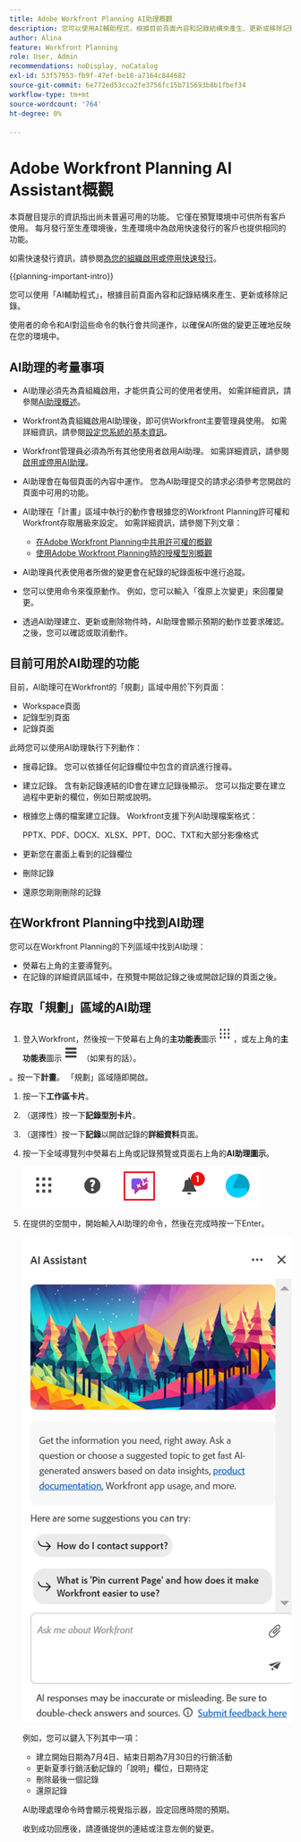 ```yaml
---
title: Adobe Workfront Planning AI助理概觀
description: 您可以使用AI輔助程式，根據目前頁面內容和記錄結構來產生、更新或移除記錄。 使用者的命令和AI對這些命令的執行會共同運作，以確保AI所做的變更正確地反映在您的環境中。
author: Alina
feature: Workfront Planning
role: User, Admin
recommendations: noDisplay, noCatalog
exl-id: 53f57953-fb9f-47ef-be18-a7164c844682
source-git-commit: 6e772ed53cca2fe3756fc15b715693b8b1fbef34
workflow-type: tm+mt
source-wordcount: '764'
ht-degree: 0%

---
```



# Adobe Workfront Planning AI Assistant概觀

<span class="preview">本頁醒目提示的資訊指出尚未普遍可用的功能。 它僅在預覽環境中可供所有客戶使用。 每月發行至生產環境後，生產環境中為啟用快速發行的客戶也提供相同的功能。</span>

<span class="preview">如需快速發行資訊，請參閱[為您的組織啟用或停用快速發行](/help/quicksilver/administration-and-setup/set-up-workfront/configure-system-defaults/enable-fast-release-process.md)。</span>


{{planning-important-intro}}

您可以使用「AI輔助程式」，根據目前頁面內容和記錄結構來產生、更新或移除記錄。

使用者的命令和AI對這些命令的執行會共同運作，以確保AI所做的變更正確地反映在您的環境中。

## AI助理的考量事項

* AI助理必須先為貴組織啟用，才能供貴公司的使用者使用。 如需詳細資訊，請參閱[AI助理概述](/help/quicksilver/workfront-basics/ai-assistant/ai-assistant-overview.md)。
* Workfront為貴組織啟用AI助理後，即可供Workfront主要管理員使用。 如需詳細資訊，請參閱[設定您系統的基本資訊](/help/quicksilver/administration-and-setup/get-started-wf-administration/configure-basic-info.md)。

* Workfront管理員必須為所有其他使用者啟用AI助理。 如需詳細資訊，請參閱[啟用或停用AI助理](/help/quicksilver/workfront-basics/ai-assistant/enable-or-disable-assistant.md)。

* AI助理會在每個頁面的內容中運作。 您為AI助理提交的請求必須參考您開啟的頁面中可用的功能。

* AI助理在「計畫」區域中執行的動作會根據您的Workfront Planning許可權和Workfront存取層級來設定。 如需詳細資訊，請參閱下列文章：

   * [在Adobe Workfront Planning中共用許可權的概觀](/help/quicksilver/planning/access/sharing-permissions-overview.md)
   * [使用Adobe Workfront Planning時的授權型別概觀](/help/quicksilver/planning/access/license-type-overview.md)

* AI助理員代表使用者所做的變更會在紀錄的紀錄面板中進行追蹤。

* 您可以使用命令來復原動作。 例如，您可以輸入「復原上次變更」來回覆變更。

* <span class="preview">透過AI助理建立、更新或刪除物件時，AI助理會顯示預期的動作並要求確認。 之後，您可以確認或取消動作。</span>

## 目前可用於AI助理的功能

目前，AI助理可在Workfront的「規劃」區域中用於下列頁面：

* Workspace頁面
* 記錄型別頁面
* 記錄頁面

此時您可以使用AI助理執行下列動作：

* 搜尋記錄。 您可以依據任何記錄欄位中包含的資訊進行搜尋。
* 建立記錄。 含有新記錄連結的ID會在建立記錄後顯示。 您可以指定要在建立過程中更新的欄位，例如日期或說明。
* 根據您上傳的檔案建立記錄。 Workfront支援下列AI助理檔案格式：

  PPTX、PDF、DOCX、XLSX、PPT、DOC、TXT和大部分影像格式
* 更新您在畫面上看到的記錄欄位
* 刪除記錄
* 還原您剛剛刪除的記錄


## 在Workfront Planning中找到AI助理

您可以在Workfront Planning的下列區域中找到AI助理：

* 熒幕右上角的主要導覽列。
* 在記錄的詳細資訊區域中，在預覽中開啟記錄之後或開啟記錄的頁面之後。

## 存取「規劃」區域的AI助理

1. 登入Workfront，然後按一下熒幕右上角的&#x200B;**主功能表**&#x200B;圖示![](assets/dots-main-menu.png)，或左上角的&#x200B;**主功能表**&#x200B;圖示![](assets/lines-main-menu.png) （如果有的話）。

。按一下&#x200B;**計畫**。 「規劃」區域隨即開啟。

1. 按一下&#x200B;**工作區卡片**。

1. （選擇性）按一下&#x200B;**記錄型別卡片**。

1. （選擇性）按一下&#x200B;**記錄**&#x200B;以開啟記錄的&#x200B;**詳細資料**&#x200B;頁面。

1. 按一下全域導覽列中熒幕右上角或記錄預覽或頁面右上角的&#x200B;**AI助理圖示**。

   ![](assets/ai-assistant-icon-highlighted.png)

1. 在提供的空間中，開始輸入AI助理的命令，然後在完成時按一下Enter。

   ![](assets/ai-assistant-panel-with-empty-command-box.png)

   例如，您可以鍵入下列其中一項：

   * 建立開始日期為7月4日、結束日期為7月30日的行銷活動
   * 更新夏季行銷活動記錄的「說明」欄位，日期待定
   * 刪除最後一個記錄
   * 還原記錄

   AI助理處理命令時會顯示視覺指示器，設定回應時間的預期。

   收到成功回應後，請遵循提供的連結或注意左側的變更。



